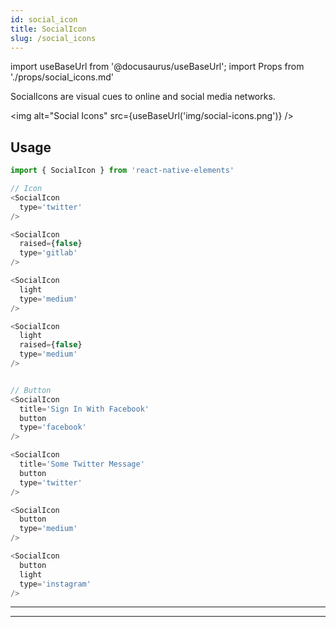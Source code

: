 ```yaml
---
id: social_icon
title: SocialIcon
slug: /social_icons
---
```


import useBaseUrl from '@docusaurus/useBaseUrl';
import Props from './props/social_icons.md'

SocialIcons are visual cues to online and social media networks.

<img alt="Social Icons" src={useBaseUrl('img/social-icons.png')} />

## Usage

```js
import { SocialIcon } from 'react-native-elements'

// Icon
<SocialIcon
  type='twitter'
/>

<SocialIcon
  raised={false}
  type='gitlab'
/>

<SocialIcon
  light
  type='medium'
/>

<SocialIcon
  light
  raised={false}
  type='medium'
/>


// Button
<SocialIcon
  title='Sign In With Facebook'
  button
  type='facebook'
/>

<SocialIcon
  title='Some Twitter Message'
  button
  type='twitter'
/>

<SocialIcon
  button
  type='medium'
/>

<SocialIcon
  button
  light
  type='instagram'
/>
```

---

<Props />

---

